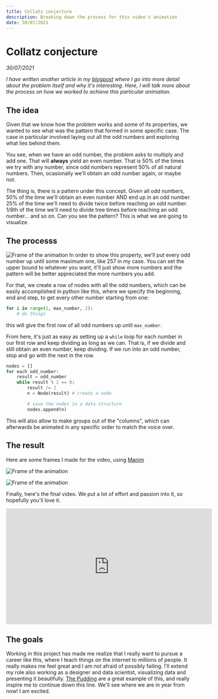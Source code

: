 ```yaml
---
title: Collatz conjecture
description: Breaking down the process for this video's animation
date: 30/07/2021
---
```


# Collatz conjecture 
*30/07/2021*

*I have written another article in my [blogpost](https://thinking-thoughts.vercel.app/blog/veritasium-math-freelancer) where I go into more detail about the problem itself and why it's interesting. Here, I will talk more about the process on how we worked to achieve this particular animation.*


## The idea

Given that we know how the problem works and some of its properties, we wanted to see what was the pattern that formed in some specific case. The case in particular involved laying out all the odd numbers and exploring what lies behind them.

You see, when we have an odd number, the problem asks to multiply and add one. That will **always** yield an even number. That is 50% of the times we try with any number, since odd numbers represent 50% of all natural numbers. Then, ocasionally we'll obtain an odd number again, or maybe not.

The thing is, there is a pattern under this concept. Given all odd numbers, 50% of the time we'll obtain an even number AND end up in an odd number. 25% of the time we'll need to divide twice before reaching an odd number. 1/8th of the time we'll need to divide tree times before reaching an odd number... and so on. Can you see the pattern? This is what we are going to visualize.

## The processs
![Frame of the animation](/portfolio-images/collatz-conjecture/long-curtain.png)
In order to show this property, we'll put every odd number up until some maximum one, like 257 in my case. You can set the upper bound to whatever you want, it'll just show more numbers and the pattern will be better appreciated the more numbers you add.

For that, we create a row of nodes with all the odd numbers, which can be easily accomplished in python like this, where we specify the beginning, end and step, to get every other number starting from one:

```python
for i in range(1, max_number, 2):
	# do things
```

this will give the first row of all odd numbers up until `max_number`.

From here, it's just as easy as setting up a `while` loop for each number in our first row and keep dividing as long as we can. That is, if we divide and still obtain an even number, keep dividing. If we run into an odd number, stop and go with the next in the row. 

```python
nodes = []
for each odd_number:
	result = odd_number
	while result % 2 == 0:
		result /= 2
		n = Node(result) # create a node

		# save the nodes in a data structure
		nodes.append(n)	
```


This will also allow to make groups out of the "columns", which can afterwards be animated in any specific order to match the voice over.


## The result
Here are some frames I made for the video, using [Manim](https://github.com/3b1b/manim)

![Frame of the animation](/portfolio-images/collatz-conjecture/curtain.png)


![Frame of the animation](/portfolio-images/collatz-conjecture/main-gif.gif)



Finally, here's the final video. We put a lot of effort and passion into it, so hopefully you'll love it. 

<iframe width="560" height="315" src="https://www.youtube.com/embed/094y1Z2wpJg" title="YouTube video player" frameborder="0" allow="accelerometer; autoplay; clipboard-write; encrypted-media; gyroscope; picture-in-picture" allowfullscreen></iframe>

## The goals
Working in this project has made me realize that I really want to pursue a career like this, where I teach things on the internet to millions of people. It really makes me feel great and I am not afraid of possibly failing. I'll extend my role also working as a designer and data scientist, visualizing data and presenting it beautifully. [The Pudding](https://pudding.cool) are a great example of this, and really inspire me to continue down this line. We'll see where we are in year from now! I am excited.